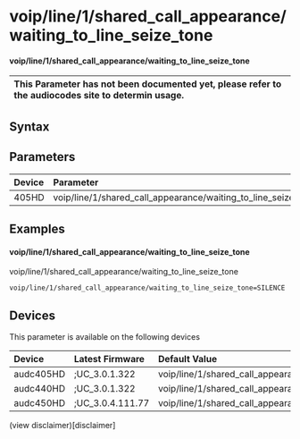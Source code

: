 ﻿---
description: voip/line/1/shared_call_appearance/waiting_to_line_seize_tone
search: false
---

# voip/line/1/shared_call_appearance/waiting_to_line_seize_tone

#### voip/line/1/shared_call_appearance/waiting_to_line_seize_tone


| This Parameter has not been documented yet, please refer to the audiocodes site to determin usage.  | 
| :--- |

## Syntax

## Parameters
|Device|Parameter|value|Description|
|:---|:---|:---|:---|
| 405HD | voip/line/1/shared_call_appearance/waiting_to_line_seize_tone |  |  |

## Examples
#### voip/line/1/shared_call_appearance/waiting_to_line_seize_tone

voip/line/1/shared_call_appearance/waiting_to_line_seize_tone

```
voip/line/1/shared_call_appearance/waiting_to_line_seize_tone=SILENCE
```

## Devices
This parameter is available on the following devices

| Device | Latest Firmware | Default Value |
|:---|:---|:---|
| audc405HD | ;UC_3.0.1.322 | voip/line/1/shared_call_appearance/waiting_to_line_seize_tone=SILENCE 
| audc440HD | ;UC_3.0.1.322 | voip/line/1/shared_call_appearance/waiting_to_line_seize_tone=SILENCE 
| audc450HD | ;UC_3.0.4.111.77 | voip/line/1/shared_call_appearance/waiting_to_line_seize_tone=SILENCE 

(view disclaimer)[disclaimer]
